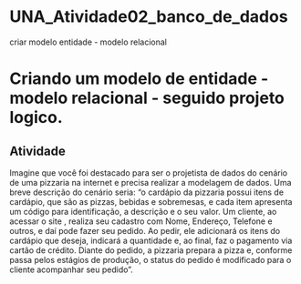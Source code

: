 # UNA_Atividade02_banco_de_dados
criar modelo entidade - modelo relacional


# Criando um modelo de entidade - modelo relacional - seguido projeto logico.

<h2>Atividade</h2>

<p>Imagine que você foi destacado para ser o projetista de dados do cenário de uma pizzaria na internet e precisa realizar a modelagem de dados. Uma breve descrição do cenário seria: “o cardápio da pizzaria possui itens de cardápio, que são as pizzas, bebidas e sobremesas, e cada item apresenta um código para identificação, a descrição e o seu valor. Um cliente, ao acessar o site , realiza seu cadastro com Nome, Endereço, Telefone e outros, e daí pode fazer seu pedido. Ao pedir, ele adicionará os itens do cardápio que deseja, indicará a quantidade e, ao final, faz o pagamento via cartão de crédito. Diante do pedido, a pizzaria prepara a pizza e, conforme passa pelos estágios de produção, o status do pedido é modificado para o cliente acompanhar seu pedido”.</p><br>

